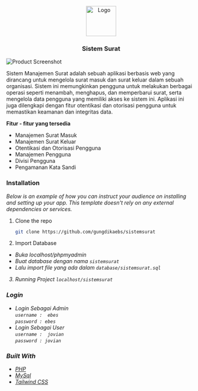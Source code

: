                          
<br/>
<div align="center">
<a href="https://github.com/ShaanCoding/ReadME-Generator">
<img src="https://i.imgur.com/MuGBX65.jpeg" alt="Logo" width="80" height="80">
</a>
<h3 align="center">Sistem Surat</h3>

</div>

![Product Screenshot](https://i.imgur.com/ZiMihIf.png)

Sistem Manajemen Surat adalah sebuah aplikasi berbasis web yang dirancang untuk mengelola surat masuk dan surat keluar dalam sebuah organisasi. Sistem ini memungkinkan pengguna untuk melakukan berbagai operasi seperti menambah, menghapus, dan memperbarui surat, serta mengelola data pengguna yang memiliki akses ke sistem ini. Aplikasi ini juga dilengkapi dengan fitur otentikasi dan otorisasi pengguna untuk memastikan keamanan dan integritas data.

<b> Fitur - fitur yang tersedia </b>
- Manajemen Surat Masuk
- Manajemen Surat Keluar
- Otentikasi dan Otorisasi Pengguna
- Manajemen Pengguna
- Divisi Pengguna
- Pengamanan Kata Sandi
 ### Installation

_Below is an example of how you can instruct your audience on installing and setting up your app. This template doesn't rely on any external dependencies or services._

1. Clone the repo
   ```sh
   git clone https://github.com/gungdikaebs/sistemsurat
   ```
2. Import Database
- <i> Buka localhost/phpmyadmin </i>
- <i> Buat database dengan nama ```sistemsurat```
- <i> Lalu import file yang ada dalam ```database/sistemsurat.sql ```</i>
   
3. Running Project
   ```localhost/sistemsurat ```

<h3>Login</h3>

- Login Sebagai Admin <br>
`username :  ebes` <br>
`password : ebes`
- Login Sebagai User <br>
`username :  jovian` <br>
`password : jovian`

 ### Built With



- [PHP](https://www.php.net/downloads.php)
- [MySql](https://www.mysql.com/)
- [Tailwind CSS](https://tailwindcss.com/)
